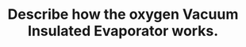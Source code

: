 ---
title: "Describe how the oxygen Vacuum Insulated Evaporator works."
entityType: SAQ
exam: PEX
college: ANZCA
year: 2016
sitting: B
question: 8
passRate: 47
EC_expectedDomains:
- "A description was required, aided by a diagram where necessary."
- "The VIE is filled with cold liquid oxygen, and stored in an insulated container under pressure at a temperature above its boiling point, but below its critical temperature."
- "In addition to the insulation, a steady demand for oxygen keeps the liquid cool, due to the effect of latent heat of vapourisation."
EC_extraCredit:
- "A description of how a VIE functions with fluctuations in demand, temperature or pressure gained additional marks."
EC_errorsCommon:
- "Some candidates could obtain no marks, because they only described active scavenging or fractional distillation of air."
- "Other common errors include; misunderstanding the effect of latent heat of vapourisation, stating that the critical temperature was more negative than the boiling point, and neglecting to discuss the effect of temperature on VIE function."
---